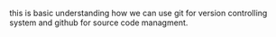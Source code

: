 this is basic understanding how we can use git for version controlling system and github for source code managment.
